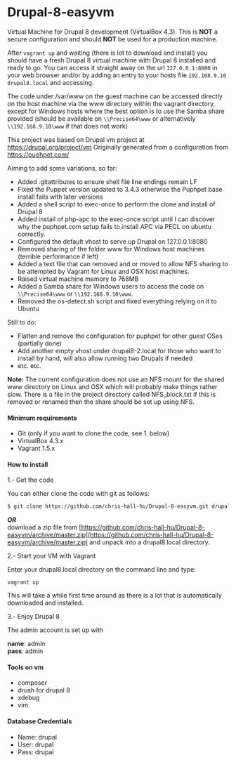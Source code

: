 Drupal-8-easyvm
================

Virtual Machine for Drupal 8 development (VirtualBox 4.3). This is **NOT** a secure configuration and should **NOT** be used for a production machine.

After ```vagrant up``` and waiting (there is lot to download and install) you should have a fresh Drupal 8 virtual machine with Drupal 8 installed and ready to go. You can access it straight away on the url ```127.0.0.1:8080``` in your web browser and/or by adding an entry to your hosts file ```192.168.9.10 drupal8.local``` and accessing.

The code under /var/www on the guest machine can be accessed directly on the host machine via the www directory within the vagrant directory, except for Windows hosts where the best option is to use the Samba share provided (should be available on ```\\Precise64\www``` or alternatively ```\\192.168.9.10\www``` if that does not work)

This project was based on Drupal vm project at https://drupal.org/project/vm
Originally generated from a configuration from https://puphpet.com/

Aiming to add some variations, so far:

* Added .gitattributes to ensure shell file line endings remain LF
* Fixed the Puppet version updated to 3.4.3 otherwise the Puphpet base install fails with later versions
* Added a shell script to exec-once to perform the clone and install of Drupal 8
* Added install of php-apc to the exec-once script until I can discover why the puphpet.com setup fails to install APC via PECL on ubuntu correctly.
* Configured the default vhost to serve up Drupal on 127.0.0.1:8080
* Removed sharing of the folder www for Windows host machines (terrible performance if left)
* Added a text file that can removed and or moved to allow NFS sharing to be attempted by Vagrant for Linux and OSX host machines.
* Raised virtual machine memory to 768MB
* Added a Samba share for Windows users to access the code on ```\\Precise64\www``` or ```\\192.168.9.10\www```.
* Removed the os-detect.sh script and fixed everything relying on it to Ubuntu

Still to do:
* Flatten and remove the configuration for puphpet for other guest OSes (partially done)
* Add another empty vhost under drupal8-2.local for those who want to install by hand, will also allow running two Drupals if needed
* etc. etc.

**Note:** The current configuration does not use an NFS mount for the shared www directory on Linux and OSX which will probably make things rather slow. There is a file in the project directory called NFS_block.txt if this is removed or renamed then the share should be set up using NFS.

#### Minimum requirements
* Git (only if you want to clone the code, see 1. below)
* VirtualBox 4.3.x
* Vagrant 1.5.x

#### How to install

1.- Get the code

You can either clone the code with git as follows:
```bash
$ git clone https://github.com/chris-hall-hu/Drupal-8-easyvm.git drupal8.local
```  
**_OR_**  
download a zip file from [https://github.com/chris-hall-hu/Drupal-8-easyvm/archive/master.zip](https://github.com/chris-hall-hu/Drupal-8-easyvm/archive/master.zip) and unpack into a drupal8.local directory.

2.- Start your VM with Vagrant

Enter your drupal8.local directory on the command line and type:

```
vagrant up
```
This will take a while first time around as there is a lot that is automatically downloaded and installed.

3.- Enjoy Drupal 8

The admin account is set up with

**name**: admin  
**pass**: admin

#### Tools on vm
* composer
* drush for drupal 8
* xdebug
* vim

#### Database Credentials
* Name: drupal
* User: drupal
* Pass: drupal



